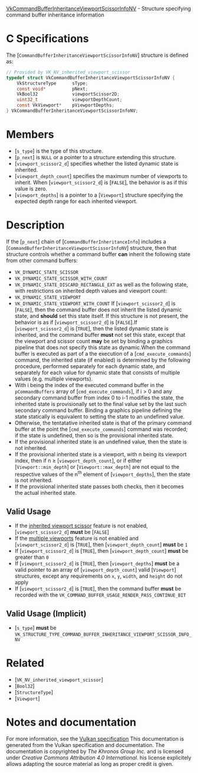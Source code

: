 [VkCommandBufferInheritanceViewportScissorInfoNV](https://www.khronos.org/registry/vulkan/specs/1.3-extensions/man/html/VkCommandBufferInheritanceViewportScissorInfoNV.html) - Structure specifying command buffer inheritance information

# C Specifications
The [`CommandBufferInheritanceViewportScissorInfoNV`] structure is
defined as:
```c
// Provided by VK_NV_inherited_viewport_scissor
typedef struct VkCommandBufferInheritanceViewportScissorInfoNV {
    VkStructureType      sType;
    const void*          pNext;
    VkBool32             viewportScissor2D;
    uint32_t             viewportDepthCount;
    const VkViewport*    pViewportDepths;
} VkCommandBufferInheritanceViewportScissorInfoNV;
```

# Members
- [`s_type`] is the type of this structure.
- [`p_next`] is `NULL` or a pointer to a structure extending this structure.
- [`viewport_scissor2_d`] specifies whether the listed dynamic state is inherited.
- [`viewport_depth_count`] specifies the maximum number of viewports to inherit. When [`viewport_scissor2_d`] is [`FALSE`], the behavior is as if this value is zero.
- [`viewport_depths`] is a pointer to a [`Viewport`] structure specifying the expected depth range for each inherited viewport.

# Description
If the [`p_next`] chain of [`CommandBufferInheritanceInfo`] includes a
[`CommandBufferInheritanceViewportScissorInfoNV`] structure, then that
structure controls whether a command buffer  **can**  inherit the following state
from other command buffers:
- `VK_DYNAMIC_STATE_SCISSOR`
- `VK_DYNAMIC_STATE_SCISSOR_WITH_COUNT`
- `VK_DYNAMIC_STATE_DISCARD_RECTANGLE_EXT`
as well as the following state, with restrictions on inherited depth values
and viewport count:
- `VK_DYNAMIC_STATE_VIEWPORT`
- `VK_DYNAMIC_STATE_VIEWPORT_WITH_COUNT`
If [`viewport_scissor2_d`] is [`FALSE`], then the command buffer does
not inherit the listed dynamic state, and  **should**  set this state itself.
If this structure is not present, the behavior is as if
[`viewport_scissor2_d`] is [`FALSE`].If [`viewport_scissor2_d`] is [`TRUE`], then the listed dynamic state
is inherited, and the command buffer  **must**  not set this
state, except that the viewport and scissor count  **may**  be set by binding a
graphics pipeline that does not specify this state as dynamic.When the command buffer is executed as part of a the execution of a
[`cmd_execute_commands`] command, the inherited state (if enabled) is
determined by the following procedure, performed separately for each dynamic
state, and separately for each value for dynamic state that consists of
multiple values (e.g. multiple viewports).
- With i being the index of the executed command buffer in the `pCommandBuffers` array of [`cmd_execute_commands`], if i > 0 and any secondary command buffer from index 0 to i-1 modifies the state, the inherited state is provisionally set to the final value set by the last such secondary command buffer. Binding a graphics pipeline defining the state statically is equivalent to setting the state to an undefined value.
- Otherwise, the tentatative inherited state is that of the primary command buffer at the point the [`cmd_execute_commands`] command was recorded; if the state is undefined, then so is the provisional inherited state.
- If the provisional inherited state is an undefined value, then the state is not inherited.
- If the provisional inherited state is a viewport, with n being its viewport index, then if n ≥ [`viewport_depth_count`], or if either [`Viewport::min_depth`] or [`Viewport::max_depth`] are not equal to the respective values of the n<sup>th</sup> element of [`viewport_depths`], then the state is not inherited.
- If the provisional inherited state passes both checks, then it becomes the actual inherited state.

## Valid Usage
-    If the [inherited viewport scissor](https://www.khronos.org/registry/vulkan/specs/1.3-extensions/html/vkspec.html#features-inheritedViewportScissor2D) feature is not enabled, [`viewport_scissor2_d`] **must**  be [`FALSE`]
-    If the [multiple viewports](https://www.khronos.org/registry/vulkan/specs/1.3-extensions/html/vkspec.html#features-multiViewport) feature is not enabled and [`viewport_scissor2_d`] is [`TRUE`], then [`viewport_depth_count`] **must**  be `1`
-    If [`viewport_scissor2_d`] is [`TRUE`], then [`viewport_depth_count`] **must**  be greater than `0`
-    If [`viewport_scissor2_d`] is [`TRUE`], then [`viewport_depths`] **must**  be a valid pointer to an array of [`viewport_depth_count`] valid [`Viewport`] structures, except any requirements on `x`, `y`, `width`, and `height` do not apply
-    If [`viewport_scissor2_d`] is [`TRUE`], then the command buffer  **must**  be recorded with the `VK_COMMAND_BUFFER_USAGE_RENDER_PASS_CONTINUE_BIT`

## Valid Usage (Implicit)
-  [`s_type`] **must**  be `VK_STRUCTURE_TYPE_COMMAND_BUFFER_INHERITANCE_VIEWPORT_SCISSOR_INFO_NV`

# Related
- [`VK_NV_inherited_viewport_scissor`]
- [`Bool32`]
- [`StructureType`]
- [`Viewport`]

# Notes and documentation
For more information, see the [Vulkan specification](https://www.khronos.org/registry/vulkan/specs/1.3-extensions/html/vkspec.html)
This documentation is generated from the Vulkan specification and documentation.
The documentation is copyrighted by *The Khronos Group Inc.* and is licensed under *Creative Commons Attribution 4.0 International*.
his license explicitely allows adapting the source material as long as proper credit is given.
        